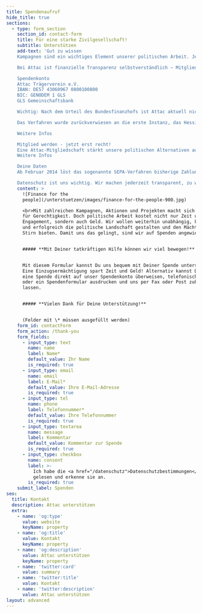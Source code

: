 ```yaml
---
title: Spendenaufruf
hide_title: true
sections:
  - type: form_section
    section_id: contact-form
    title: Für eine starke Zivilgesellschaft!
    subtitle: Unterstützen
    add-text: 'Gut zu wissen
    Kampagnen sind ein wichtiges Element unserer politischen Arbeit. Jede Kampagne bringt uns unseren Visionen ein Stückchen näher. Weitere Infos

    Bei Attac ist finanzielle Transparenz selbstverständlich – Mitglieder und Spender_innen haben ein Recht darauf zu erfahren, was mit ihrem Geld geschieht. Deshalb kann jede_r einen Blick auf unsere Finanzen werfen. Weitere Infos

    Spendenkonto
    Attac Trägerverein e.V.
    IBAN: DE57 43060967 0800100800
    BIC: GENODEM 1 GLS
    GLS Gemeinschaftsbank

    Wichtig: Nach dem Urteil des Bundesfinanzhofs ist Attac aktuell nicht gemeinnützig, Spenden können somit steuerlich nicht geltend gemacht werden.

    Das Verfahren wurde zurückverwiesen an die erste Instanz, das Hessische Finanzgericht. Dessen erneute Entscheidung steht noch aus.

    Weitere Infos

    Mitglied werden - jetzt erst recht!
    Eine Attac-Mitgliedschaft stärkt unsere politischen Alternativen auch mit Deiner Stimme. Mit wenigen Klicks kannst Du hier Attac-Mitglied werden und unseren Forderungen mehr Gewicht verleihen!
    Weitere Infos

    Deine Daten
    Ab Februar 2014 löst das sogenannte SEPA-Verfahren bisherige Zahlungsverfahren ab. Es betrifft alle Zahlungsvorgänge – und damit auch alle Überweisungen und Einzüge zugunsten von Attac. Wir haben einige Informationen dazu zusammengestellt. Weitere Infos

    Datenschutz ist uns wichtig. Wir machen jederzeit transparent, zu welchen Zwecken wir Deine Daten verwenden. Wir speichern niemals Daten ohne Dein Einverständnis und ausschließlich bei Diensten, die das zwingend erfordern. Weitere Infos'
    content: >
      ![Finance for the
      people](/unterstuetzen/images/finance-for-the-people-900.jpg)  

      <br>Mit zahlreichen Kampagnen, Aktionen und Projekten macht sich Attac stark
      für Gerechtigkeit. Doch politische Arbeit kostet nicht nur Zeit und
      Engagement, sondern auch Geld. Wir wollen weiterhin unabhängig, kreativ
      und erfolgreich die politische Landschaft gestalten und den Mächtigen die
      Stirn bieten. Damit uns das gelingt, sind wir auf Spenden angewiesen.


      ##### **Mit Deiner tatkräftigen Hilfe können wir viel bewegen!**


      Mit diesem Formular kannst Du uns bequem mit Deiner Spende unterstützen.
      Eine Einzugsermächtigung spart Zeit und Geld! Alternativ kannst Du auch
      eine Spende direkt auf unser Spendenkonto überweisen, telefonisch spenden
      oder ein Spendenformular ausdrucken und uns per Fax oder Post zukommen
      lassen.


      ##### **Vielen Dank für Deine Unterstützung!**


      (Felder mit \* müssen ausgefüllt werden)
    form_id: contactForm
    form_action: /thank-you
    form_fields:
      - input_type: text
        name: name
        label: Name*
        default_value: Ihr Name
        is_required: true
      - input_type: email
        name: email
        label: E-Mail*
        default_value: Ihre E-Mail-Adresse
        is_required: true
      - input_type: tel
        name: phone
        label: Telefonnummer*
        default_value: Ihre Telefonnummer
        is_required: true
      - input_type: textarea
        name: message
        label: Kommentar
        default_value: Kommentar zur Spende
        is_required: true
      - input_type: checkbox
        name: consent
        label: >-
          Ich habe die <a href="/datenschutz">Datenschutzbestimmungen</a>
          gelesen und erkenne sie an.
        is_required: true
    submit_label: Spenden
seo:
  title: Kontakt
  description: Attac unterstützen
  extra:
    - name: 'og:type'
      value: website
      keyName: property
    - name: 'og:title'
      value: Kontakt
      keyName: property
    - name: 'og:description'
      value: Attac unterstützen
      keyName: property
    - name: 'twitter:card'
      value: summary
    - name: 'twitter:title'
      value: Kontakt
    - name: 'twitter:description'
      value: Attac unterstützen
layout: advanced
---
```

